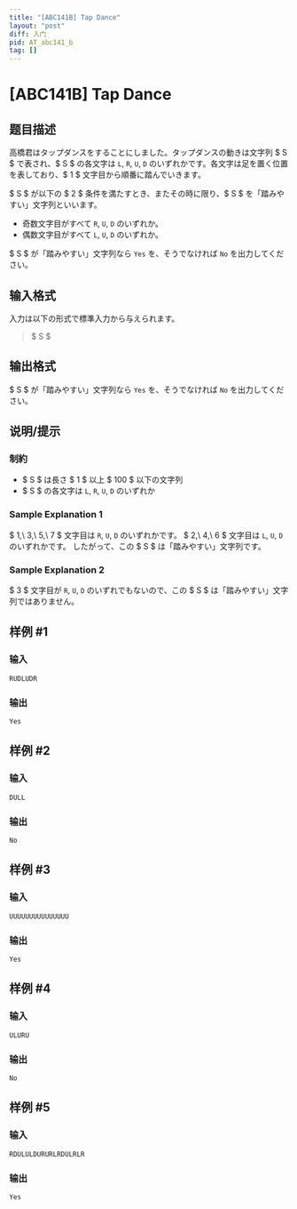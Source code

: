 ```yaml
---
title: "[ABC141B] Tap Dance"
layout: "post"
diff: 入门
pid: AT_abc141_b
tag: []
---
```


# [ABC141B] Tap Dance

## 题目描述

[problemUrl]: https://atcoder.jp/contests/abc141/tasks/abc141_b

高橋君はタップダンスをすることにしました。タップダンスの動きは文字列 $ S $ で表され、$ S $ の各文字は `L`, `R`, `U`, `D` のいずれかです。各文字は足を置く位置を表しており、$ 1 $ 文字目から順番に踏んでいきます。

$ S $ が以下の $ 2 $ 条件を満たすとき、またその時に限り、$ S $ を「踏みやすい」文字列といいます。

- 奇数文字目がすべて `R`, `U`, `D` のいずれか。
- 偶数文字目がすべて `L`, `U`, `D` のいずれか。

$ S $ が「踏みやすい」文字列なら `Yes` を、そうでなければ `No` を出力してください。

## 输入格式

入力は以下の形式で標準入力から与えられます。

> $ S $

## 输出格式

$ S $ が「踏みやすい」文字列なら `Yes` を、そうでなければ `No` を出力してください。

## 说明/提示

### 制約

- $ S $ は長さ $ 1 $ 以上 $ 100 $ 以下の文字列
- $ S $ の各文字は `L`, `R`, `U`, `D` のいずれか

### Sample Explanation 1

$ 1,\ 3,\ 5,\ 7 $ 文字目は `R`, `U`, `D` のいずれかです。 $ 2,\ 4,\ 6 $ 文字目は `L`, `U`, `D` のいずれかです。 したがって、この $ S $ は「踏みやすい」文字列です。

### Sample Explanation 2

$ 3 $ 文字目が `R`, `U`, `D` のいずれでもないので、この $ S $ は「踏みやすい」文字列ではありません。

## 样例 #1

### 输入

```
RUDLUDR
```

### 输出

```
Yes
```

## 样例 #2

### 输入

```
DULL
```

### 输出

```
No
```

## 样例 #3

### 输入

```
UUUUUUUUUUUUUUU
```

### 输出

```
Yes
```

## 样例 #4

### 输入

```
ULURU
```

### 输出

```
No
```

## 样例 #5

### 输入

```
RDULULDURURLRDULRLR
```

### 输出

```
Yes
```

